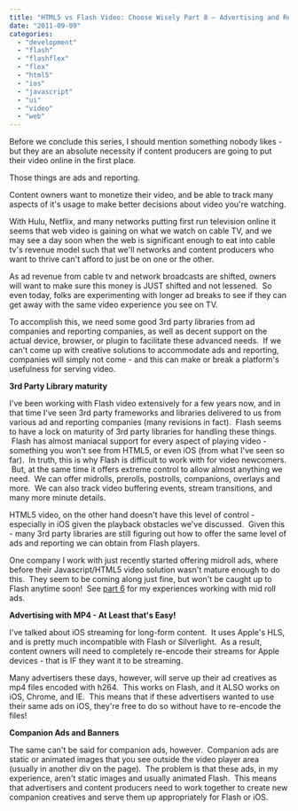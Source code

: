 ```yaml
---
title: "HTML5 vs Flash Video: Choose Wisely Part 8 – Advertising and Reporting"
date: "2011-09-09"
categories:
  - "development"
  - "flash"
  - "flashflex"
  - "flex"
  - "html5"
  - "ios"
  - "javascript"
  - "ui"
  - "video"
  - "web"
---
```


Before we conclude this series, I should mention something nobody likes - but they are an absolute necessity if content producers are going to put their video online in the first place.

Those things are ads and reporting.

Content owners want to monetize their video, and be able to track many aspects of it's usage to make better decisions about video you're watching.

With Hulu, Netflix, and many networks putting first run television online it seems that web video is gaining on what we watch on cable TV, and we may see a day soon when the web is significant enough to eat into cable tv's revenue model such that we'll networks and content producers who want to thrive can't afford to just be on one or the other.

As ad revenue from cable tv and network broadcasts are shifted, owners will want to make sure this money is JUST shifted and not lessened.  So even today, folks are experimenting with longer ad breaks to see if they can get away with the same video experience you see on TV.

To accomplish this, we need some good 3rd party libraries from ad companies and reporting companies, as well as decent support on the actual device, browser, or plugin to facilitate these advanced needs.  If we can't come up with creative solutions to accommodate ads and reporting, companies will simply not come - and this can make or break a platform's usefulness for serving video.

**3rd Party Library maturity**

I've been working with Flash video extensively for a few years now, and in that time I've seen 3rd party frameworks and libraries delivered to us from various ad and reporting companies (many revisions in fact).  Flash seems to have a lock on maturity of 3rd party libraries for handling these things.  Flash has almost maniacal support for every aspect of playing video - something you won't see from HTML5, or even iOS (from what I've seen so far).  In truth, this is why Flash is difficult to work with for video newcomers.  But, at the same time it offers extreme control to allow almost anything we need.  We can offer midrolls, prerolls, postrolls, companions, overlays and more.  We can also track video buffering events, stream transitions, and many more minute details.

HTML5 video, on the other hand doesn't have this level of control - especially in iOS given the playback obstacles we've discussed.  Given this - many 3rd party libraries are still figuring out how to offer the same level of ads and reporting we can obtain from Flash players.

One company I work with just recently started offering midroll ads, where before their Javascript/HTML5 video solution wasn't mature enough to do this.  They seem to be coming along just fine, but won't be caught up to Flash anytime soon!  See [part 6](/blog/2011/09/09/html5-vs-flash-video-choose-wisely-part-6-apples-html5-vs-normal-html5/ "HTML5 vs Flash Video: Choose Wisely Part 6 – Apple’s HTML5 vs Normal HTML5") for my experiences working with mid roll ads.

**Advertising with MP4 - At Least that's Easy!**

I've talked about iOS streaming for long-form content.  It uses Apple's HLS, and is pretty much incompatible with Flash or Silverlight.  As a result, content owners will need to completely re-encode their streams for Apple devices - that is IF they want it to be streaming.

Many advertisers these days, however, will serve up their ad creatives as mp4 files encoded with h264.  This works on Flash, and it ALSO works on iOS, Chrome, and IE.  This means that if these advertisers wanted to use their same ads on iOS, they're free to do so without have to re-encode the files!

**Companion Ads and Banners**

The same can't be said for companion ads, however.  Companion ads are static or animated images that you see outside the video player area (usually in another div on the page).  The problem is that these ads, in my experience, aren't static images and usually animated Flash.  This means that advertisers and content producers need to work together to create new companion creatives and serve them up appropriately for Flash or iOS.
